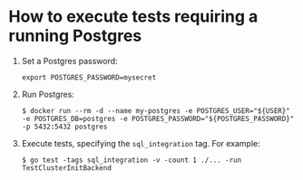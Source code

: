 # How to execute tests requiring a running Postgres

1. Set a Postgres password:
    ```
    export POSTGRES_PASSWORD=mysecret
    ```
1. Run Postgres:
    ```
    $ docker run --rm -d --name my-postgres -e POSTGRES_USER="${USER}" -e POSTGRES_DB=postgres -e POSTGRES_PASSWORD="${POSTGRES_PASSWORD}" -p 5432:5432 postgres
    ```
1. Execute tests, specifying the `sql_integration` tag. For example:
    ```
    $ go test -tags sql_integration -v -count 1 ./... -run TestClusterInitBackend
    ```
